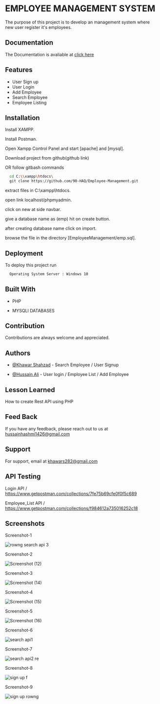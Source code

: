 
# EMPLOYEE MANAGEMENT SYSTEM

The purpose of this project is to develop an management system where new user register it's employees.

## Documentation

The Documentation is avaliable at [click here](https://github.com/90-HAQ/Employee-Management/blob/main/SRS_Document.docx)

## Features

 - User Sign up
 - User Login
 - Add Employee
 - Search Employee
 - Employee Listing


## Installation

Install XAMPP.

Install Postman.

Open Xampp Control Panel and start [apache] and [mysql].

Download project from
github(github link)

OR follow gitbash commands

```bash
  cd C:\\xampp\htdocs\
  git clone https://github.com/90-HAQ/Employee-Management.git
```

extract files in C:\xampp\htdocs.

open link localhost/phpmyadmin.

click on new at side navbar.

give a database name as (emp) hit on create button.

after creating database name click on import.

browse the file in the directory [EmployeeManagement/emp.sql].
    

## Deployment

To deploy this project run

```bash
  Operating System Server : Windows 10
```

## Built With
  
- PHP

- MYSQLI DATABASES

## Contribution

Contributions are always welcome and appreciated.

## Authors

- [@Khawar Shahzad](https://github.com/khawars282) - Search Employee / User Signup

- [@Hussain Ali](https://github.com/90-HAQ) - User login / Employee List / Add Employee

## Lesson Learned

How to create Rest API using PHP

## Feed Back

If you have any feedback, please reach out to us at hussainhashmi1426@gmail.com

## Support

For support, email at khawars282@gmail.com

## API Testing

Login API / https://www.getpostman.com/collections/7fe75b69cfe0f0f5c689

Employee_List API / https://www.getpostman.com/collections/f984612a735016252c18

## Screenshots

Screenshot-1 

![rowng search api 3](https://user-images.githubusercontent.com/89655002/138071467-3b847446-34c7-4855-afb6-cfe877783aff.png)

Screenshot-2

![Screenshot (12)](https://user-images.githubusercontent.com/89655002/138071708-9d76d606-dcda-441c-96d5-068d382aa8c3.png)

Screenshot-3

![Screenshot (14)](https://user-images.githubusercontent.com/89655002/138071942-944d8f70-667e-4cd4-a9e0-4fbbec2221b1.png)

Screenshot-4

![Screenshot (15)](https://user-images.githubusercontent.com/89655002/138072056-23a99123-c4e3-43f2-829c-66c3b0dba85e.png)

Screenshot-5

![Screenshot (16)](https://user-images.githubusercontent.com/89655002/138072197-db9991fa-6fa1-4cfb-a027-1765189bc199.png)

Screenshot-6

![search api1](https://user-images.githubusercontent.com/89655002/138072237-2f68e23b-d577-4270-90ce-d0e35a91d57d.png)

Screenshot-7

![search api2 re](https://user-images.githubusercontent.com/89655002/138072308-4dcc8131-e9cf-43c4-a281-d1bea4156089.png)

Screenshot-8

![sign up f](https://user-images.githubusercontent.com/89655002/138072363-c1dbd56f-af8c-4aa2-a847-ccae2e9a5cd9.png)

Screenshot-9

![sign up rowng](https://user-images.githubusercontent.com/89655002/138072414-66741376-492c-4ac0-a393-535646f5b9a4.png)
